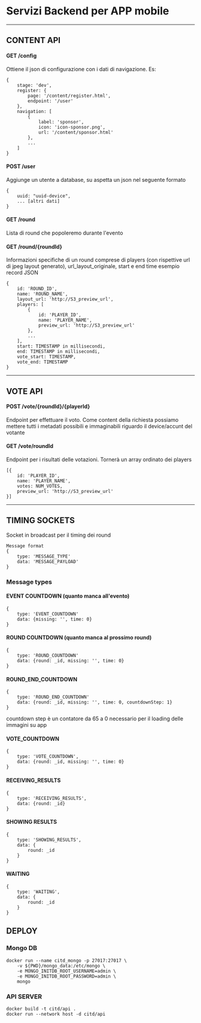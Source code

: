 # Servizi Backend per APP mobile

---

## CONTENT API

#### GET /config
Ottiene il json di configurazione con i dati di navigazione.
Es:

```
{
    stage: 'dev',
    register: {
        page: '/content/register.html',
        endpoint: '/user'
    },
    navigation: [
        {
            label: 'sponsor',
            icon: 'icon-sponsor.png',
            url: '/content/sponsor.html'
        },
        ...
    ]
}
```

#### POST /user
Aggiunge un utente a database, su aspetta un json nel seguente formato
```
{
    uuid: "uuid-device",
    ... [altri dati]
}
```

#### GET /round
Lista di round che popoleremo durante l'evento


#### GET /round/{roundId}
Informazioni specifiche di un round comprese di players (con rispettive url di jpeg layout generato), url_layout_originale, start e end time
esempio record JSON

```
{
    id: 'ROUND_ID',
    name: 'ROUND_NAME',
    layout_url: 'http://S3_preview_url',
    players: [
        {
            id: 'PLAYER_ID',
            name: 'PLAYER_NAME',
            preview_url: 'http://S3_preview_url'
        },
        ...
    ],
    start: TIMESTAMP in millisecondi,
    end: TIMESTAMP in millisecondi,
    vote_start: TIMESTAMP,
    vote_end: TIMESTAMP
}
```

--- 

## VOTE API

####  POST /vote/{roundId}/{playerId}
Endpoint per effettuare il voto. Come content della richiesta possiamo mettere tutti i metadati
possibili e immaginabili riguardo il device/accunt del votante

#### GET /vote/roundId
Endpoint per i risultati delle votazioni. Tornerà un array ordinato dei players
```
[{
    id: 'PLAYER_ID',
    name: 'PLAYER_NAME',
    votes: NUM_VOTES,
    preview_url: 'http://S3_preview_url'
}]
```

___

## TIMING SOCKETS
Socket in broadcast per il timing dei round
```
Message format
{
    type: 'MESSAGE_TYPE'
    data: 'MESSAGE_PAYLOAD'
}
```

### Message types

#### EVENT COUNTDOWN (quanto manca all'evento)
```
{
    type: 'EVENT_COUNTDOWN'
    data: {missing: '', time: 0}
}
```

#### ROUND COUNTDOWN (quanto manca al prossimo round)
```
{
    type: 'ROUND_COUNTDOWN'
    data: {round: _id, missing: '', time: 0}
}
```

#### ROUND_END_COUNTDOWN
```
{
    type: 'ROUND_END_COUNTDOWN'
    data: {round: _id, missing: '', time: 0, countdownStep: 1}
}
```
countdown step è un contatore da 65 a 0 necessario per il loading delle immagini su app


#### VOTE_COUNTDOWN
```
{
    type: 'VOTE_COUNTDOWN',
    data: {round: _id, missing: '', time: 0}
}
```

#### RECEIVING_RESULTS
```
{
    type: 'RECEIVING_RESULTS',
    data: {round: _id}
}
```

#### SHOWING RESULTS
```
{
    type: 'SHOWING_RESULTS',
    data: {
        round: _id
    }
}
```

#### WAITING
```
{
    type: 'WAITING',
    data: {
        round: _id
    }
}
```

## DEPLOY

### Mongo DB

```
docker run --name citd_mongo -p 27017:27017 \
    -v ${PWD}/mongo_data:/etc/mongo \
    -e MONGO_INITDB_ROOT_USERNAME=admin \
    -e MONGO_INITDB_ROOT_PASSWORD=admin \
    mongo
```

### API SERVER
```
docker build -t citd/api . 
docker run --network host -d citd/api
```
